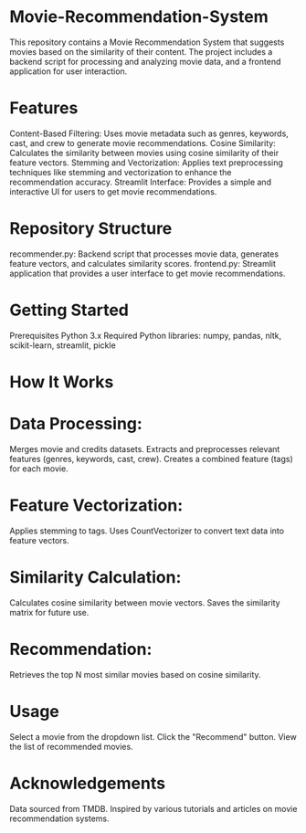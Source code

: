 # Movie-Recommendation-System
This repository contains a Movie Recommendation System that suggests movies based on the similarity of their content. The project includes a backend script for processing and analyzing movie data, and a frontend application for user interaction.

# Features
Content-Based Filtering: Uses movie metadata such as genres, keywords, cast, and crew to generate movie recommendations.
Cosine Similarity: Calculates the similarity between movies using cosine similarity of their feature vectors.
Stemming and Vectorization: Applies text preprocessing techniques like stemming and vectorization to enhance the recommendation accuracy.
Streamlit Interface: Provides a simple and interactive UI for users to get movie recommendations.

# Repository Structure
recommender.py: Backend script that processes movie data, generates feature vectors, and calculates similarity scores.
frontend.py: Streamlit application that provides a user interface to get movie recommendations.

# Getting Started
Prerequisites
Python 3.x
Required Python libraries: numpy, pandas, nltk, scikit-learn, streamlit, pickle

# How It Works

# Data Processing:
Merges movie and credits datasets.
Extracts and preprocesses relevant features (genres, keywords, cast, crew).
Creates a combined feature (tags) for each movie.

# Feature Vectorization:
Applies stemming to tags.
Uses CountVectorizer to convert text data into feature vectors.

# Similarity Calculation:
Calculates cosine similarity between movie vectors.
Saves the similarity matrix for future use.

# Recommendation:
Retrieves the top N most similar movies based on cosine similarity.

# Usage
Select a movie from the dropdown list.
Click the "Recommend" button.
View the list of recommended movies.

# Acknowledgements
Data sourced from TMDB.
Inspired by various tutorials and articles on movie recommendation systems.
